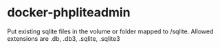 # docker-phpliteadmin

Put existing sqlite files in the volume or folder mapped to /sqlite. Allowed extensions are .db, .db3, .sqlite, .sqlite3
